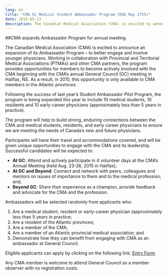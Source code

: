```yaml
---
lang: en
title: "CMA GC Medical Student Ambassador Program (DUE May 27th)"
date: 2015-05-13
description: The Canadian Medical Association (CMA) is excited to announce an expansion of its Ambassador Program – to better engage and involve younger physicians.
---
```


##CMA expands Ambassador Program for annual meeting

The Canadian Medical Association (CMA) is excited to announce an expansion of its Ambassador Program – to better engage and involve younger physicians. Working in collaboration with Provincial and Territorial Medical Associations (PTMAs) and other CMA partners, the program provides opportunities for members to become actively involved with the CMA beginning with the CMA’s annual General Council (GC) meeting in Halifax, NS. As a result, in 2015, this opportunity is only available to CMA members in the Atlantic provinces.

Following the success of last year’s Student Ambassador Pilot Program, the program is being expanded this year to include 10 medical students, 10 residents and 10 early career physicians (approximately less than 5 years in practice).

The program will help to build strong, enduring connections between the CMA and medical students, residents, and early career physicians to ensure we are meeting the needs of Canada’s new and future physicians. 

Participants will have their travel and accommodations covered, and will be given unique opportunities to engage with the CMA and its leadership. Successful candidates will be expected to:

- **At GC**: Attend and actively participate in 4 volunteer days at the CMA’s  Annual Meeting (held Aug. 23-26, 2015 in Halifax);
- **At GC and Beyond**: Connect and network with peers, colleagues and mentors on issues of importance to them and to the medical profession; and,
- **Beyond GC**: Share their experience as a champion, provide feedback and advocate for the CMA and the profession.

Ambassadors will be selected randomly from applicants who:

1. Are a medical student, resident or early-career physician (approximately less than 5 years in practice;
2. Are a resident of the Atlantic provinces;
3. Are a member of the CMA;
4. Are a member of an Atlantic provincial medical association; and
5. Demonstrate how they can benefit from engaging with CMA as an ambassador at General Council.

Eligible applicants can apply by clicking on the following link: [Entry Form](http://fluidsurveys.com/surveys/cma/2015-student-ap-for-gc-halifax/).

Any CMA member is welcome to attend General Council as a member observer with no registration costs.